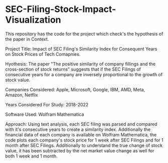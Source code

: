 # SEC-Filing-Stock-Impact-Visualization

This repository has the code for the project which check's the hypothesis of the paper in Context.

Project Title: Impact of SEC Filing's Similarity Index for Consequent Years on Stock Prices of Tech Comapnies.

Hyothesis: The paper "The positive similarity of company fillings and the cross-section of stock returns" suggests that if the SEC Filings of consecutive years for a company are inversely proportional to the growth of stock value.

Companies Considered: Apple, Microsoft, Google, IBM, AMD, Meta, Amazon, Netflix

Years Considered For Study: 2018-2022

Software Used: Wolfram Mathematica

Approach: Using text analysis, each SEC filing was parsed and compared with it's consecutive years to create a similarity index. Additionally the financial data of each company is available on Wolfram Mathematica, the code plots each company's stock price for 1 week after SEC Filings and for 1 month after SEC Filings. Additionally to understand the true change of stock value, it has been subtracted by the net market value change as well for both 1 week and 1 month.
